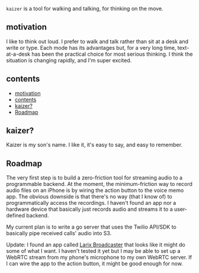 `kaizer` is a tool for walking and talking, for thinking on the move.

## motivation

I like to think out loud. I prefer to walk and talk rather than sit at a desk and write or type. Each mode has its advantages but, for a very long time, text-at-a-desk has been the practical choice for most serious thinking. I think the situation is changing rapidly, and I'm super excited.

## contents

- [motivation](#motivation)
- [contents](#contents)
- [kaizer?](#kaizer)
- [Roadmap](#roadmap)

## kaizer?

Kaizer is my son's name. I like it, it's easy to say, and easy to remember.

## Roadmap

The very first step is to build a zero-friction tool for streaming audio to a programmable backend. At the moment, the minimum-friction way to record audio files on an iPhone is by wiring the action button to the voice memo app. The obvious downside is that there's no way (that I know of) to programmatically access the recordings. I haven't found an app nor a hardware device that basically just records audio and streams it to a user-defined backend. 

My current plan is to write a go server that uses the Twilio API/SDK to basically pipe received calls' audio into S3.

Update: I found an app called [Larix Broadcaster](https://softvelum.com/larix/) that looks like it might do some of what I want. I haven't tested it yet but I may be able to set up a WebRTC stream from my phone's microphone to my own WebRTC server. If I can wire the app to the action button, it might be good enough for now.

